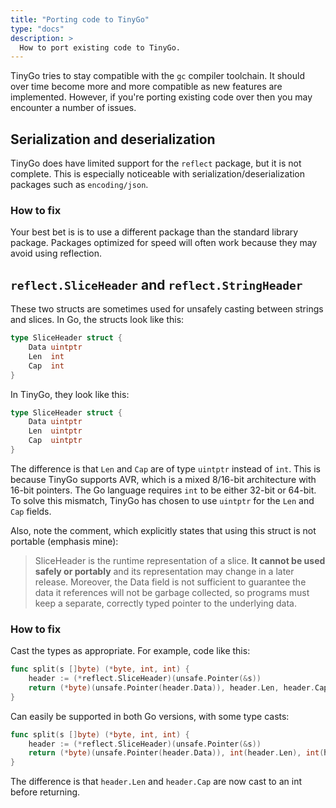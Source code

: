 ```yaml
---
title: "Porting code to TinyGo"
type: "docs"
description: >
  How to port existing code to TinyGo.
---
```


TinyGo tries to stay compatible with the `gc` compiler toolchain. It should over time become more and more compatible as new features are implemented. However, if you're porting existing code over then you may encounter a number of issues.

## Serialization and deserialization

TinyGo does have limited support for the `reflect` package, but it is not complete. This is especially noticeable with serialization/deserialization packages such as `encoding/json`.

### How to fix

Your best bet is is to use a different package than the standard library package. Packages optimized for speed will often work because they may avoid using reflection.

## `reflect.SliceHeader` and `reflect.StringHeader`

These two structs are sometimes used for unsafely casting between strings and slices. In Go, the structs look like this:

```go
type SliceHeader struct {
	Data uintptr
	Len  int
	Cap  int
}
```

In TinyGo, they look like this:

```go
type SliceHeader struct {
	Data uintptr
	Len  uintptr
	Cap  uintptr
}
```

The difference is that `Len` and `Cap` are of type `uintptr` instead of `int`. This is because TinyGo supports AVR, which is a mixed 8/16-bit architecture with 16-bit pointers. The Go language requires `int` to be either 32-bit or 64-bit. To solve this mismatch, TinyGo has chosen to use `uintptr` for the `Len` and `Cap` fields.

Also, note the comment, which explicitly states that using this struct is not portable (emphasis mine):

> SliceHeader is the runtime representation of a slice. **It cannot be used safely or portably** and its representation may change in a later release. Moreover, the Data field is not sufficient to guarantee the data it references will not be garbage collected, so programs must keep a separate, correctly typed pointer to the underlying data. 

### How to fix

Cast the types as appropriate. For example, code like this:

```go
func split(s []byte) (*byte, int, int) {
	header := (*reflect.SliceHeader)(unsafe.Pointer(&s))
	return (*byte)(unsafe.Pointer(header.Data)), header.Len, header.Cap
}
```

Can easily be supported in both Go versions, with some type casts:

```go
func split(s []byte) (*byte, int, int) {
	header := (*reflect.SliceHeader)(unsafe.Pointer(&s))
	return (*byte)(unsafe.Pointer(header.Data)), int(header.Len), int(header.Cap)
}
```

The difference is that `header.Len` and `header.Cap` are now cast to an int before returning.
